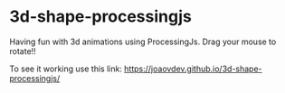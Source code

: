 # 3d-shape-processingjs
Having fun with 3d animations using ProcessingJs. Drag your mouse to rotate!!

To see it working use this link: https://joaovdev.github.io/3d-shape-processingjs/
